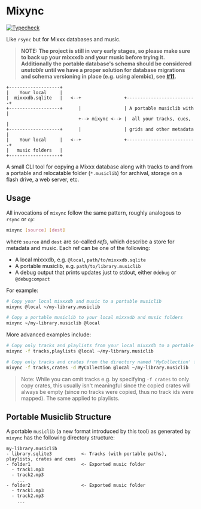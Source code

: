 # Mixync

[![Typecheck](https://github.com/fwcd/mixync/actions/workflows/typecheck.yml/badge.svg)](https://github.com/fwcd/mixync/actions/workflows/typecheck.yml)

Like `rsync` but for Mixxx databases and music.

> **NOTE: The project is still in very early stages, so please make sure to back up your mixxxdb and your music before trying it. Additionally the portable database's schema should be considered _unstable_ until we have a proper solution for database migrations and schema versioning in place (e.g. using alembic), see [#11](https://github.com/fwcd/mixync/issues/11).**

```
+-------------------+
|    Your local     |
|  mixxxdb.sqlite   |   <--+                +--------------------------+
+-------------------+      |                | A portable musiclib with |
                           +--> mixync <--> |  all your tracks, cues,  |
+-------------------+      |                | grids and other metadata |
|    Your local     |   <--+                +--------------------------+
|   music folders   |
+-------------------+
```

A small CLI tool for copying a Mixxx database along with tracks to and from a portable and relocatable folder (`*.musiclib`) for archival, storage on a flash drive, a web server, etc.

## Usage

All invocations of `mixync` follow the same pattern, roughly analogous to `rsync` or `cp`:

```sh
mixync [source] [dest]
```

where `source` and `dest` are so-called _refs_, which describe a store for metadata and music. Each ref can be one of the following:

- A local mixxxdb, e.g. `@local`, `path/to/mixxxdb.sqlite`
- A portable musiclib, e.g. `path/to/library.musiclib`
- A debug output that prints updates just to stdout, either `@debug` or `@debugcompact`

For example:

```sh
# Copy your local mixxxdb and music to a portable musiclib
mixync @local ~/my-library.musiclib
```

```sh
# Copy a portable musiclib to your local mixxxdb and music folders
mixync ~/my-library.musiclib @local
```

More advanced examples include:

```sh
# Copy only tracks and playlists from your local mixxxdb to a portable musiclib
mixync -f tracks,playlists @local ~/my-library.musiclib
```

```sh
# Copy only tracks and crates from the directory named 'MyCollection' from your local mixxxdb to a portable musiclib
mixync -f tracks,crates -d MyCollection @local ~/my-library.musiclib
```

> Note: While you can omit tracks e.g. by specifying `-f crates` to only copy crates, this usually isn't meaningful since the copied crates will always be empty (since no tracks were copied, thus no track ids were mapped). The same applied to playlists.

## Portable Musiclib Structure

A portable `musiclib` (a new format introduced by this tool) as generated by `mixync` has the following directory structure:

```
my-library.musiclib
- library.sqlite3           <- Tracks (with portable paths), playlists, crates and cues
- folder1                   <- Exported music folder
  - track1.mp3
  - track2.mp3
    ...
- folder2                   <- Exported music folder
  - track1.mp3
  - track2.mp3
    ...
```
